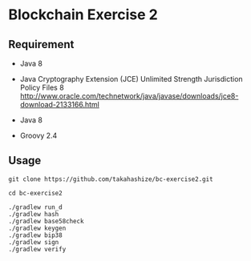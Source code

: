 Blockchain Exercise 2
======================

## Requirement

* Java 8
* Java Cryptography Extension (JCE) Unlimited Strength Jurisdiction Policy Files 8
http://www.oracle.com/technetwork/java/javase/downloads/jce8-download-2133166.html


* Java 8
* Groovy 2.4

## Usage

```
git clone https://github.com/takahashize/bc-exercise2.git

cd bc-exercise2

./gradlew run_d
./gradlew hash
./gradlew base58check
./gradlew keygen
./gradlew bip38
./gradlew sign
./gradlew verify
```
